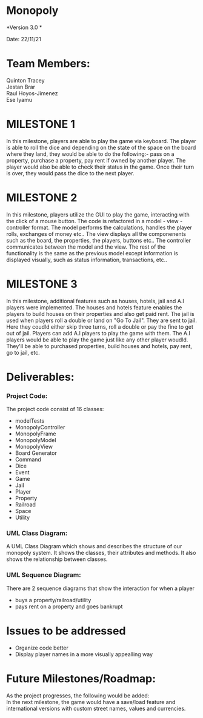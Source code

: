 # Monopoly

*Version 3.0 *

Date: 22/11/21

# Team Members:
Quinton Tracey  
Jestan Brar  
Raul Hoyos-Jimenez  
Ese Iyamu

# MILESTONE 1
In this milestone, players are able to play the game via keyboard. The player is able to roll the dice and depending on the state of the space on the board where they land, they would be able to do the following:- pass on a property, purchase a property, pay rent if owned by another player. The player would also be able to check their status in the game. Once their turn is over, they would pass the dice to the next player.

# MILESTONE 2
In this milestone, players utilize the GUI to play the game, interacting with the click of a mouse button. The code is refactored in a model - view - controller format. The model performs the calculations, handles the player rolls, exchanges of money etc.. The view displays all the componenents such as the board, the properties, the players, buttons etc.. The controller communicates between the model and the view. The rest of the functionality is the same as the previous model except information is displayed visually, such as status information, transactions, etc.. 

# MILESTONE 3
In this milestone, additional features such as houses, hotels, jail and A.I players were implemented. 
The houses and hotels feature enables the players to build houses on their properties and also get paid rent. 
The jail is used when players roll a double or land on "Go To Jail". They are sent to jail. Here they coudld either skip three turns, roll a double or pay the fine to get out of jail. 
Players can add A.I players to play the game with them. The A.I players would be able to play the game just like any other player woudld. They'll be able to purchased properties, build houses and hotels, pay rent, go to jail, etc.

# Deliverables:
### Project Code:  
  The project code consist of 16 classes:
  - modelTests
  - MonopolyController
  - MonopolyFrame 
  - MonopolyModel
  - MonopolyView
  - Board Generator 
  - Command
  - Dice
  - Event
  - Game
  - Jail
  - Player
  - Property
  - Railroad
  - Space
  - Utility  

### UML Class Diagram:  
A UML Class Diagram which shows and describes the structure of our monopoly system. It shows the classes, their attributes and methods. It also shows the relationship between classes.

### UML Sequence Diagram:
There are 2 sequence diagrams that show the interaction for when a player 
  - buys a property/railroad/utility
  - pays rent on a property and goes bankrupt

# Issues to be addressed
- Organize code better
- Display player names in a more visually appealling way 

# Future Milestones/Roadmap:
As the project progresses, the following would be added:         
In the next milestone, the game would have a save/load feature and international versions with custom street names, values and currencies.  


